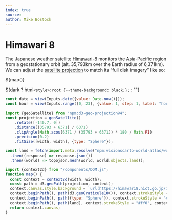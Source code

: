 ```yaml
---
index: true
source:
author: Mike Bostock
---
```


# Himawari 8

The Japanese weather satellite [Himawari-8](https://himawari8.nict.go.jp/satellite) monitors the Asia-Pacific region from a geostationary orbit (alt. 35,793km over the Earth radius of 6,371km). We can adjust the [satellite projection](https://github.com/d3/d3-geo-projection?tab=readme-ov-file#geoSatellite) to match its “full disk imagery” like so:

<div>${map()}</div>


${dark ? html`<style>:root {--theme-background: black;};` : ""}

```js
const date = view(Inputs.date({value: Date.now()}));
const hour = view(Inputs.range([0, 23], {value: 1, step: 1, label: "hour"}));
```

```js echo
import {geoSatellite} from "npm:d3-geo-projection@4";
const projection = geoSatellite()
    .rotate([-140.7, 0])
    .distance((35793 + 6371) / 6371)
    .clipAngle(Math.acos(6371 / (35793 + 6371)) * 180 / Math.PI)
    .precision(0.2)
    .fitSize([width, width], {type: "Sphere"});
```

```js echo
const land = fetch(import.meta.resolve("npm:visionscarto-world-atlas/world/50m.json"))
  .then((response) => response.json())
  .then((world) => topojson.mesh(world, world.objects.land));
```

```js echo
import {context2d} from "/components/DOM.js";
function map() {
  const context = context2d(width, width);
  const path = d3.geoPath(projection, context);
  context.canvas.style.background = `url(https://himawari8.nict.go.jp/img/D531106/1d/550/${d3.utcFormat("%Y/%m/%d")(date)}/${hour.toLocaleString(undefined, {minimumIntegerDigits: 2})}0000_0_0.png) no-repeat center/100%`;
  context.beginPath(), path(d3.geoGraticule10()), context.strokeStyle = "#fff", context.stroke();
  context.beginPath(), path({type: "Sphere"}), context.strokeStyle = "#fff", context.stroke();
  context.beginPath(), path(land), context.strokeStyle = "#ff0", context.stroke();
  return context.canvas;
}
```